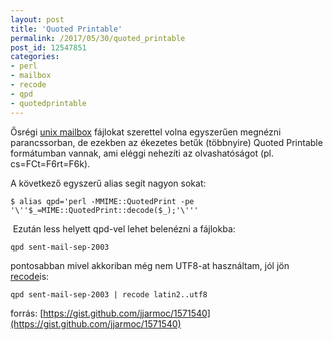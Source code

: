 ```yaml
---
layout: post
title: 'Quoted Printable'
permalink: /2017/05/30/quoted_printable
post_id: 12547851
categories: 
- perl
- mailbox
- recode
- qpd
- quotedprintable
---
```


Ősrégi 
[unix mailbox](https://en.wikipedia.org/wiki/Mbox) fájlokat szerettel volna egyszerűen megnézni parancssorban, de ezekben az ékezetes betűk (többnyire) Quoted Printable formátumban vannak, ami eléggi nehezíti az olvashatóságot (pl. cs=FCt=F6rt=F6k).

A következő egyszerű alias segít nagyon sokat:

```
$ alias qpd='perl -MMIME::QuotedPrint -pe '\''$_=MIME::QuotedPrint::decode($_);'\'''
```

 Ezután less helyett qpd-vel lehet belenézni a fájlokba:

```
qpd sent-mail-sep-2003
```

pontosabban mivel akkoriban még nem UTF8-at használtam, jól jön 
[recode](/2010/03/26/recode)is:

```
qpd sent-mail-sep-2003 | recode latin2..utf8
```

forrás: 
[https://gist.github.com/jjarmoc/1571540](https://gist.github.com/jjarmoc/1571540)
